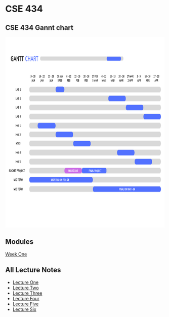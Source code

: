 # CSE 434

<h2>CSE 434 Gannt chart</h2>
<a href="https://www.canva.com/design/DAFXMSEI1Nc/-Tg_dWL-wu7jn-QMgizYog/edit">
 <img src="./chart.png" alt="Project Gannt Chart" title="Project Gannt Chart" style="width: 1000px; height: 600px;" />
 </a> 
 
## Modules 
[Week One](https://github.com/berrios96sean/CSE-434/tree/main/Week_One)

## All Lecture Notes 
* [Lecture One](https://github.com/berrios96sean/CSE-434/blob/main/Week_One/1_1_Notes.txt)<br/>
* [Lecture Two](https://github.com/berrios96sean/CSE-434/blob/main/Week_One/1_2_Notes.txt)<br/>
* [Lecture Three]()<br/>
* [Lecture Four]()<br/>
* [Lecture Five]()<br/>
* [Lecture Six]()<br/>
